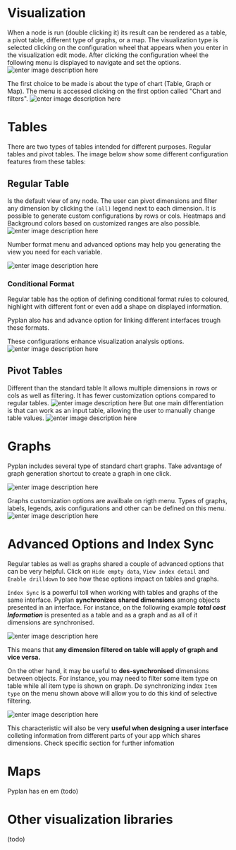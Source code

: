 # Visualization
When a node is run (double clicking it) its result can be rendered as a table, a pivot table, different type of graphs, or a map.
The visualization type is selected clicking on the configuration wheel that appears when you enter in the visualization edit mode. After clicking the configuration wheel the following menu is displayed to navigate and set the options.
![enter image description here](http://img.pyplan.org/viz-edit2.png)

The first choice to be made is about the type of chart (Table, Graph or Map). The menu is accessed clicking on the first option called "Chart and filters".
![enter image description here](http://img.pyplan.org/viz-viz-type1.png)


# Tables
There are two types of tables intended for different purposes. 
Regular tables and pivot tables.
The image below show some different configuration features from these tables:


## Regular Table
Is the default view of any node. The user can pivot dimensions and filter any dimension by clicking the `(all)` legend next to each dimension.
It is possible to generate custom configurations by rows or cols. Heatmaps and Background colors based on customized ranges are also possible.
 ![enter image description here](http://img.pyplan.org/viz-table-standard.png)
 
Number format menu and advanced options may help you generating the view you need for each variable.

![enter image description here](http://img.pyplan.org/Vizua_tables_format.png)

### Conditional Format
Regular table has the option of defining conditional format rules to coloured, highlight with different font or even add a shape on displayed information.

Pyplan also has and advance option for linking different interfaces trough these formats.

These configurations enhance visualization analysis options.
![enter image description here](http://img.pyplan.org/Vizua_cond_format.png)
## Pivot Tables
Different than the standard table It allows multiple dimensions in rows or cols as well as filtering.
It has fewer customization options compared to regular tables.
![enter image description here](http://img.pyplan.org/viz-tables-dif1.png)
But one main differentiation is that can work as an input table, allowing the user to manually change table values.
![enter image description here](http://img.pyplan.org/viz-edit-table.png)
# Graphs
Pyplan includes several type of standard chart graphs.
Take advantage of graph generation shortcut to create a graph in one click.

![enter image description here](http://img.pyplan.org/Visua_table_n_graph.png)

Graphs customization options are availbale on rigth menu. 
Types of graphs, labels, legends, axis configurations and other can be defined on this menu.
 ![enter image description here](http://img.pyplan.org/Visua_graph_cust.png)
# Advanced Options and Index Sync

Regular tables as well as graphs shared a couple of advanced options that can be very helpful. Click on  `Hide empty data`,  `View index detail` and  `Enable drilldown` to see how these options impact on tables and graphs.

`Index Sync` is a powerful toll when working with tables and graphs of the same interface.
Pyplan **synchronizes** **shared dimensions** among objects presented in an interface.
For instance, on the following example ***total cost Information*** is presented as a table and as a graph and as all of it dimensions are synchronised.

![enter image description here](http://img.pyplan.org/Visua_index_sync.png)

This means that **any dimension filtered on table will apply of graph and vice versa.**

On the other hand, it may be useful to **des-synchronised** dimensions between objects.
For instance, you may need to filter some item type on table while all item type is shown on graph.
De synchronizing index `Item type` on the menu shown above will allow you to do this kind of selective filtering.

![enter image description here](http://img.pyplan.org/Visua_index_des_sync.png)

This characteristic will also be very **useful when designing a user interface** colleting  information from different parts of your app which shares dimensions.
Check specific section for further infomation
# Maps
Pyplan has en em
(todo)
# Other visualization libraries
(todo)




<!--stackedit_data:
eyJoaXN0b3J5IjpbLTg3NjU4NTkwNSwtMTMxNDU4NzA1NCwtMT
QyODUwMzcwNCwtMjc3Nzc3ODE5LDEwNTEzMjI4NjMsLTE4ODQy
MzA4NzMsODExNTI2Njc0LDExNTQzMjM5ODYsMzA3NzExOTI1LD
Q1MzkxOTMwNiwxMzkyMzY4NTM4LC02NDU3NjExMjMsMTAxMTY5
NjM3MiwtNzE2MTEwNzM4LC0xMTIyODkwNjk1LC03NDQ5MjA4Mj
EsLTExMjI4OTA2OTUsLTc0NDkyMDgyMSwtNzc5MDE4NjM5LC0y
MTE4OTc2MTEyXX0=
-->
